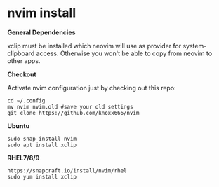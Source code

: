 nvim install
==

**General Dependencies**

xclip must be installed which neovim will use as provider for system-clipboard access.
Otherwise you won't be able to copy from neovim to other apps.

**Checkout**

Activate nvim configuration just by checking out this repo:
    
    cd ~/.config
    mv nvim nvim.old #save your old settings
    git clone https://github.com/knoxx666/nvim
    
**Ubuntu**
    
    sudo snap install nvim
    sudo apt install xclip

**RHEL7/8/9**
    
    https://snapcraft.io/install/nvim/rhel
    sudo yum install xclip
    
